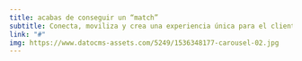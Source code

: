 ```yaml
---
title: acabas de conseguir un “match”
subtitle: Conecta, moviliza y crea una experiencia única para el cliente,
link: "#"
img: https://www.datocms-assets.com/5249/1536348177-carousel-02.jpg
---
```


